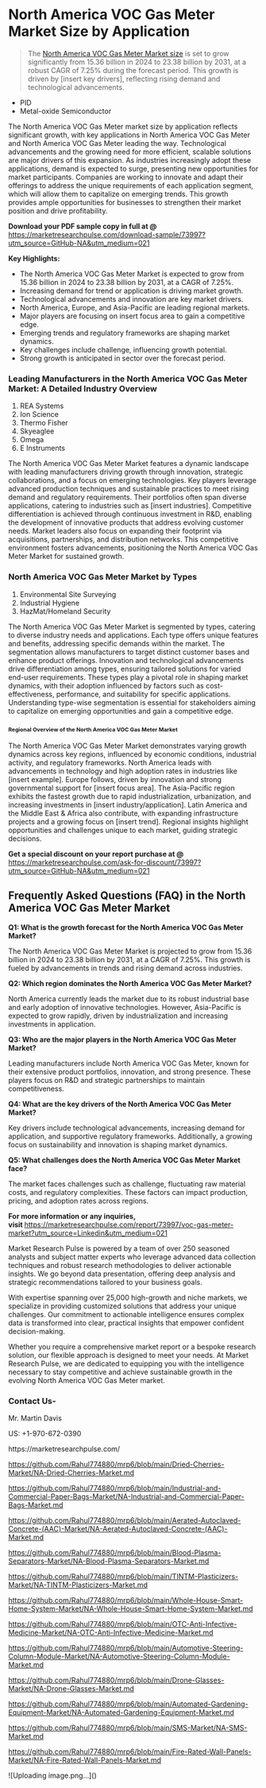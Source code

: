 <h1>North America VOC Gas Meter Market&nbsp;Size by Application</h1><blockquote><p>The <a href="https://marketresearchpulse.com/download-sample/73997?utm_source=GitHub-NA&amp;utm_medium=021">North America VOC Gas Meter Market size</a> is set to grow significantly from 15.36 billion in 2024 to 23.38 billion by 2031, at a robust CAGR of 7.25% during the forecast period. This growth is driven by [insert key drivers], reflecting rising demand and technological advancements.</p></blockquote><ul><li>PID<li> Metal-oxide Semiconductor</li></ul><p>The North America VOC Gas Meter market size by application reflects significant growth, with key applications in North America VOC Gas Meter and North America VOC Gas Meter leading the way. Technological advancements and the growing need for more efficient, scalable solutions are major drivers of this expansion. As industries increasingly adopt these applications, demand is expected to surge, presenting new opportunities for market participants. Companies are working to innovate and adapt their offerings to address the unique requirements of each application segment, which will allow them to capitalize on emerging trends. This growth provides ample opportunities for businesses to strengthen their market position and drive profitability.</p><p><strong>Download your PDF sample copy in full at @ </strong><a href="https://marketresearchpulse.com/download-sample/73997?utm_source=GitHub-NA&amp;utm_medium=021">https://marketresearchpulse.com/download-sample/73997?utm_source=GitHub-NA&amp;utm_medium=021</a></p><p><strong>Key Highlights: </strong></p><ul><li>The North America VOC Gas Meter Market is expected to grow from 15.36 billion in 2024 to 23.38 billion by 2031, at a CAGR of 7.25%.</li><li>Increasing demand for trend or application is driving market growth.</li><li>Technological advancements and innovation are key market drivers.</li><li>North America, Europe, and Asia-Pacific are leading regional markets.</li><li>Major players are focusing on insert focus area to gain a competitive edge.</li><li>Emerging trends and regulatory frameworks are shaping market dynamics.</li><li>Key challenges include challenge, influencing growth potential.</li><li>Strong growth is anticipated in sector over the forecast period.</li></ul><h3>Leading Manufacturers in the North America VOC Gas Meter Market: A Detailed Industry Overview</h3><ol><li>REA Systems</li><li>Ion Science</li><li>Thermo Fisher</li><li>Skyeaglee</li><li>Omega</li><li>E Instruments</li></ol><div class="flex max-w-full flex-col flex-grow"><div class="min-h-8 text-message flex w-full flex-col items-end gap-2 whitespace-normal break-words [.text-message+&amp;]:mt-5" dir="auto" data-message-author-role="assistant" data-message-id="fd8432e4-4910-450d-b182-61b7bfb0a01f" data-message-model-slug="gpt-4o"><div class="flex w-full flex-col gap-1 empty:hidden first:pt-[3px]"><div class="markdown prose w-full break-words dark:prose-invert light"><p>The North America VOC Gas Meter Market features a dynamic landscape with leading manufacturers driving growth through innovation, strategic collaborations, and a focus on emerging technologies. Key players leverage advanced production techniques and sustainable practices to meet rising demand and regulatory requirements. Their portfolios often span diverse applications, catering to industries such as [insert industries]. Competitive differentiation is achieved through continuous investment in R&amp;D, enabling the development of innovative products that address evolving customer needs. Market leaders also focus on expanding their footprint via acquisitions, partnerships, and distribution networks. This competitive environment fosters advancements, positioning the North America VOC Gas Meter Market for sustained growth.</p></div></div></div></div><h3>North America VOC Gas Meter Market by Types</h3><ol><li>Environmental Site Surveying<li> Industrial Hygiene<li> HazMat/Homeland Security</li></ol><div class="flex max-w-full flex-col flex-grow"><div class="min-h-8 text-message flex w-full flex-col items-end gap-2 whitespace-normal break-words [.text-message+&amp;]:mt-5" dir="auto" data-message-author-role="assistant" data-message-id="084470be-0bb7-4664-bddf-5156b4f41249" data-message-model-slug="gpt-4o-mini"><div class="flex w-full flex-col gap-1 empty:hidden first:pt-[3px]"><div class="markdown prose w-full break-words dark:prose-invert light"><p>The North America VOC Gas Meter Market is segmented by types, catering to diverse industry needs and applications. Each type offers unique features and benefits, addressing specific demands within the market. The segmentation allows manufacturers to target distinct customer bases and enhance product offerings. Innovation and technological advancements drive differentiation among types, ensuring tailored solutions for varied end-user requirements. These types play a pivotal role in shaping market dynamics, with their adoption influenced by factors such as cost-effectiveness, performance, and suitability for specific applications. Understanding type-wise segmentation is essential for stakeholders aiming to capitalize on emerging opportunities and gain a competitive edge.</p></div></div></div></div><h3><span style="font-size: 11px;">Regional Overview of the North America VOC Gas Meter Market</span></h3><div class="flex max-w-full flex-col flex-grow"><div class="min-h-8 text-message flex w-full flex-col items-end gap-2 whitespace-normal break-words [.text-message+&amp;]:mt-5" dir="auto" data-message-author-role="assistant" data-message-id="e9038762-ce64-4e30-91c9-9bd413514231" data-message-model-slug="gpt-4o-mini"><div class="flex w-full flex-col gap-1 empty:hidden first:pt-[3px]"><div class="markdown prose w-full break-words dark:prose-invert light"><p>The North America VOC Gas Meter Market demonstrates varying growth dynamics across key regions, influenced by economic conditions, industrial activity, and regulatory frameworks. North America leads with advancements in technology and high adoption rates in industries like [insert example]. Europe follows, driven by innovation and strong governmental support for [insert focus area]. The Asia-Pacific region exhibits the fastest growth due to rapid industrialization, urbanization, and increasing investments in [insert industry/application]. Latin America and the Middle East &amp; Africa also contribute, with expanding infrastructure projects and a growing focus on [insert trend]. Regional insights highlight opportunities and challenges unique to each market, guiding strategic decisions.</p></div></div></div></div><p><strong>Get a special discount on your report purchase at @ </strong><a href="https://marketresearchpulse.com/ask-for-discount/73997?utm_source=GitHub-NA&amp;utm_medium=021">https://marketresearchpulse.com/ask-for-discount/73997?utm_source=GitHub-NA&amp;utm_medium=021</a></p><h2>Frequently Asked Questions (FAQ) in the North America VOC Gas Meter Market</h2><p><strong>Q1: What is the growth forecast for the North America VOC Gas Meter Market?</strong></p><p>The North America VOC Gas Meter Market is projected to grow from 15.36 billion in 2024 to 23.38 billion by 2031, at a CAGR of 7.25%. This growth is fueled by advancements in trends and rising demand across industries.</p><p><strong>Q2: Which region dominates the North America VOC Gas Meter Market?</strong></p><p>North America currently leads the market due to its robust industrial base and early adoption of innovative technologies. However, Asia-Pacific is expected to grow rapidly, driven by industrialization and increasing investments in application.</p><p><strong>Q3: Who are the major players in the North America VOC Gas Meter Market?</strong></p><p>Leading manufacturers include North America VOC Gas Meter, known for their extensive product portfolios, innovation, and strong presence. These players focus on R&amp;D and strategic partnerships to maintain competitiveness.</p><p><strong>Q4: What are the key drivers of the North America VOC Gas Meter Market?</strong></p><p>Key drivers include technological advancements, increasing demand for application, and supportive regulatory frameworks. Additionally, a growing focus on sustainability and innovation is shaping market dynamics.</p><p><strong>Q5: What challenges does the North America VOC Gas Meter Market face?</strong></p><p>The market faces challenges such as challenge, fluctuating raw material costs, and regulatory complexities. These factors can impact production, pricing, and adoption rates across regions.</p><p><strong>For more information or any inquiries, visit&nbsp;</strong><a href="https://marketresearchpulse.com/report/73997/voc-gas-meter-market?utm_source=Linkedin&utm_medium=021">https://marketresearchpulse.com/report/73997/voc-gas-meter-market?utm_source=Linkedin&utm_medium=021</a></p><p>Market Research Pulse is powered by a team of over 250 seasoned analysts and subject matter experts who leverage advanced data collection techniques and robust research methodologies to deliver actionable insights. We go beyond data presentation, offering deep analysis and strategic recommendations tailored to your business goals.</p><p>With expertise spanning over 25,000 high-growth and niche markets, we specialize in providing customized solutions that address your unique challenges. Our commitment to actionable intelligence ensures complex data is transformed into clear, practical insights that empower confident decision-making.</p><p>Whether you require a comprehensive market report or a bespoke research solution, our flexible approach is designed to meet your needs. At Market Research Pulse, we are dedicated to equipping you with the intelligence necessary to stay competitive and achieve sustainable growth in the evolving North America VOC Gas Meter market.</p><h3><strong>Contact Us-</strong></h3><p>Mr. Martin Davis</p><p>US: +1-970-672-0390</p><p>https://marketresearchpulse.com/</p><p><a href="https://github.com/Rahul774880/mrp6/blob/main/Dried-Cherries-Market/NA-Dried-Cherries-Market.md">https://github.com/Rahul774880/mrp6/blob/main/Dried-Cherries-Market/NA-Dried-Cherries-Market.md</a></p><p><a href="https://github.com/Rahul774880/mrp6/blob/main/Industrial-and-Commercial-Paper-Bags-Market/NA-Industrial-and-Commercial-Paper-Bags-Market.md">https://github.com/Rahul774880/mrp6/blob/main/Industrial-and-Commercial-Paper-Bags-Market/NA-Industrial-and-Commercial-Paper-Bags-Market.md</a></p><p><a href="https://github.com/Rahul774880/mrp6/blob/main/Aerated-Autoclaved-Concrete-(AAC)-Market/NA-Aerated-Autoclaved-Concrete-(AAC)-Market.md">https://github.com/Rahul774880/mrp6/blob/main/Aerated-Autoclaved-Concrete-(AAC)-Market/NA-Aerated-Autoclaved-Concrete-(AAC)-Market.md</a></p><p><a href="https://github.com/Rahul774880/mrp6/blob/main/Blood-Plasma-Separators-Market/NA-Blood-Plasma-Separators-Market.md">https://github.com/Rahul774880/mrp6/blob/main/Blood-Plasma-Separators-Market/NA-Blood-Plasma-Separators-Market.md</a></p><p><a href="https://github.com/Rahul774880/mrp6/blob/main/TINTM-Plasticizers-Market/NA-TINTM-Plasticizers-Market.md">https://github.com/Rahul774880/mrp6/blob/main/TINTM-Plasticizers-Market/NA-TINTM-Plasticizers-Market.md</a></p><p><a href="https://github.com/Rahul774880/mrp6/blob/main/Whole-House-Smart-Home-System-Market/NA-Whole-House-Smart-Home-System-Market.md">https://github.com/Rahul774880/mrp6/blob/main/Whole-House-Smart-Home-System-Market/NA-Whole-House-Smart-Home-System-Market.md</a></p><p><a href="https://github.com/Rahul774880/mrp6/blob/main/OTC-Anti-Infective-Medicine-Market/NA-OTC-Anti-Infective-Medicine-Market.md">https://github.com/Rahul774880/mrp6/blob/main/OTC-Anti-Infective-Medicine-Market/NA-OTC-Anti-Infective-Medicine-Market.md</a></p><p><a href="https://github.com/Rahul774880/mrp6/blob/main/Automotive-Steering-Column-Module-Market/NA-Automotive-Steering-Column-Module-Market.md">https://github.com/Rahul774880/mrp6/blob/main/Automotive-Steering-Column-Module-Market/NA-Automotive-Steering-Column-Module-Market.md</a></p><p><a href="https://github.com/Rahul774880/mrp6/blob/main/Drone-Glasses-Market/NA-Drone-Glasses-Market.md">https://github.com/Rahul774880/mrp6/blob/main/Drone-Glasses-Market/NA-Drone-Glasses-Market.md</a></p><p><a href="https://github.com/Rahul774880/mrp6/blob/main/Automated-Gardening-Equipment-Market/NA-Automated-Gardening-Equipment-Market.md">https://github.com/Rahul774880/mrp6/blob/main/Automated-Gardening-Equipment-Market/NA-Automated-Gardening-Equipment-Market.md</a></p><p><a href="https://github.com/Rahul774880/mrp6/blob/main/SMS-Market/NA-SMS-Market.md">https://github.com/Rahul774880/mrp6/blob/main/SMS-Market/NA-SMS-Market.md</a></p><p><a href="https://github.com/Rahul774880/mrp6/blob/main/Fire-Rated-Wall-Panels-Market/NA-Fire-Rated-Wall-Panels-Market.md">https://github.com/Rahul774880/mrp6/blob/main/Fire-Rated-Wall-Panels-Market/NA-Fire-Rated-Wall-Panels-Market.md</a></p>
![Uploading image.png…]()
